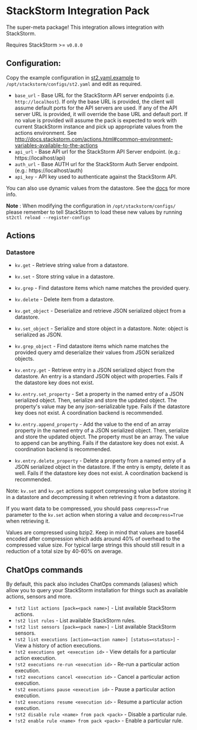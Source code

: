 # StackStorm Integration Pack

The super-meta package! This integration allows integration with StackStorm.

Requires StackStorm >= `v0.8.0`

## Configuration:

Copy the example configuration in [st2.yaml.example](./st2.yaml.example)
to `/opt/stackstorm/configs/st2.yaml` and edit as required.

* `base_url` - Base URL for the StackStorm API server endpoints (i.e.
  ``http://localhost``). If only the base URL is provided, the client will
  assume default ports for the API servers are used. If any of the API server
  URL is provided, it will override the base URL and default port. If no value
  is provided will assume the pack is expected to work with current StackStorm
  instance and pick up appropriate values from the actions environment. See
  http://docs.stackstorm.com/actions.html#common-environment-variables-available-to-the-actions
* `api_url` - Base API url for the StackStorm API Server endpoint. (e.g.: https://localhost/api)
* `auth_url` - Base AUTH url for the StackStorm Auth Server endpoint. (e.g.: https://localhost/auth)
* `api_key` - API key used to authenticate against the StackStorm API.

You can also use dynamic values from the datastore. See the
[docs](https://docs.stackstorm.com/reference/pack_configs.html) for more info.

**Note** : When modifying the configuration in `/opt/stackstorm/configs/` please
           remember to tell StackStorm to load these new values by running
           `st2ctl reload --register-configs`

## Actions

### Datastore

* ``kv.get`` - Retrieve string value from a datastore.
* ``kv.set`` - Store string value in a datastore.
* ``kv.grep`` - Find datastore items which name matches the provided query.
* ``kv.delete`` - Delete item from a datastore.

* ``kv.get_object`` - Deserialize and retrieve JSON serialized object from a
  datastore.
* ``kv.set_object`` - Serialize and store object in a datastore. Note: object
  is serialized as JSON.
* ``kv.grep_object`` - Find datastore items which name matches the provided query
  amd deserialize their values from JSON serialized objects.
  
* ``kv.entry.get`` - Retrieve entry in a JSON serialized object from the
  datastore. An entry is a standard JSON object with properties.
  Fails if the datastore key does not exist.
* ``kv.entry.set_property`` - Set a property in the named entry
  of a JSON serialized object. Then, serialize and store the updated object.
  The property's value may be any json-serializable type.
  Fails if the datastore key does not exist. A coordination backend is recommended.
* ``kv.entry.append_property`` - Add the value to the end of an array property
  in the named entry of a JSON serialized object. Then, serialize and store the
  updated object. The property must be an array. The value to append can be anything.
  Fails if the datastore key does not exist. A coordination backend is recommended.
* ``kv.entry.delete_property`` - Delete a property from a named entry of a JSON
  serialized object in the datastore. If the entry is empty, delete it as well.
  Fails if the datastore key does not exist. A coordination backend is recommended.

Note: ``kv.set`` and ``kv.get`` actions support compressing value before
storing it in a datastore and decompressing it when retrieving it from
a datastore.

If you want data to be compressed, you should pass ``compress=True``
parameter to the ``kv.set`` action when storing a value and ``decompress=True``
when retrieving it.

Values are compressed using bzip2. Keep in mind that values are base64 encoded
after compression which adds around 40% of overhead to the compressed value
size. For typical large strings this should still result in a reduction of
a total size by 40-60% on average.

## ChatOps commands

By default, this pack also includes ChatOps commands (aliases) which allow you
to query your StackStorm installation for things such as available actions,
sensors and more.

* ``!st2 list actions [pack=<pack name>]`` - List available StackStorm actions.
* ``!st2 list rules`` - List available StackStorm rules.
* ``!st2 list sensors [pack=<pack name>]`` - List available StackStorm sensors.
* ``!st2 list executions [action=<action name>] [status=<status>]`` - View a
  history of action executions.
* ``!st2 executions get <execution id>`` - View details for a particular
  action execution.
* ``!st2 executions re-run <execution id>`` - Re-run a particular action
  execution.
* ``!st2 executions cancel <execution id>`` - Cancel a particular action
  execution.
* ``!st2 executions pause <execution id>`` - Pause a particular action
  execution.
* ``!st2 executions resume <execution id>`` - Resume a particular action
  execution.
* ``!st2 disable rule <name> from pack <pack>`` - Disable a particular rule.
* ``!st2 enable rule <name> from pack <pack>`` - Enable a particular rule.

